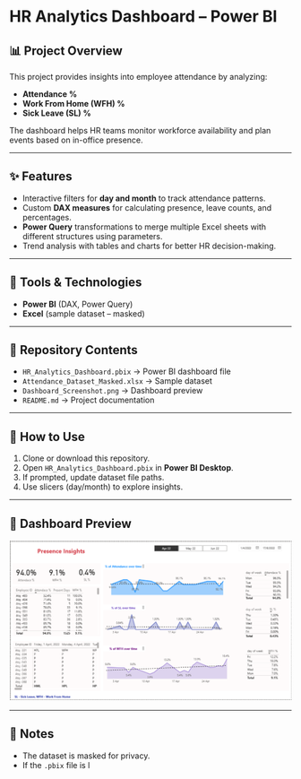 # HR Analytics Dashboard – Power BI

## 📊 Project Overview
This project provides insights into employee attendance by analyzing:
- **Attendance %**
- **Work From Home (WFH) %**
- **Sick Leave (SL) %**

The dashboard helps HR teams monitor workforce availability and plan events based on in-office presence.

---

## ✨ Features
- Interactive filters for **day and month** to track attendance patterns.
- Custom **DAX measures** for calculating presence, leave counts, and percentages.
- **Power Query** transformations to merge multiple Excel sheets with different structures using parameters.
- Trend analysis with tables and charts for better HR decision-making.

---

## 🧰 Tools & Technologies
- **Power BI** (DAX, Power Query)
- **Excel** (sample dataset – masked)

---

## 📂 Repository Contents
- `HR_Analytics_Dashboard.pbix` → Power BI dashboard file  
- `Attendance_Dataset_Masked.xlsx` → Sample dataset  
- `Dashboard_Screenshot.png` → Dashboard preview  
- `README.md` → Project documentation  

---

## 🚀 How to Use
1. Clone or download this repository.  
2. Open `HR_Analytics_Dashboard.pbix` in **Power BI Desktop**.  
3. If prompted, update dataset file paths.  
4. Use slicers (day/month) to explore insights.  

---

## 📸 Dashboard Preview
![Dashboard Screenshot](Dashboard_Screenshot.png)

---

## 📝 Notes
- The dataset is masked for privacy.  
- If the `.pbix` file is l
